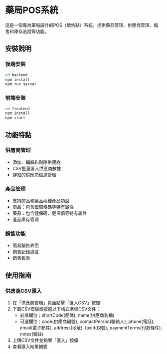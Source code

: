# 藥局POS系統

這是一個專為藥局設計的POS（銷售點）系統，提供藥品管理、供應商管理、銷售和庫存追蹤等功能。

## 安裝說明

### 後端安裝
```bash
cd backend
npm install
npm run server
```

### 前端安裝
```bash
cd frontend
npm install
npm start
```

## 功能特點

### 供應商管理
- 添加、編輯和刪除供應商
- CSV批量匯入供應商數據
- 詳細的供應商信息管理

### 產品管理
- 支持商品和藥品兩種產品類型
- 商品：包含國際條碼等特有屬性
- 藥品：包含健保碼、健保價等特有屬性
- 產品庫存管理

### 銷售功能
- 簡易銷售界面
- 銷售記錄追蹤
- 銷售報表

## 使用指南

### 供應商CSV匯入
1. 在「供應商管理」頁面點擊「匯入CSV」按鈕
2. 下載CSV模板或按照以下格式準備CSV文件：
   - 必填欄位：shortCode(簡碼), name(供應商名稱)
   - 可選欄位：code(供應商編號), contactPerson(聯絡人), phone(電話), email(電子郵件), address(地址), taxId(稅號), paymentTerms(付款條件), notes(備註)
3. 上傳CSV文件並點擊「匯入」按鈕
4. 查看匯入結果摘要

